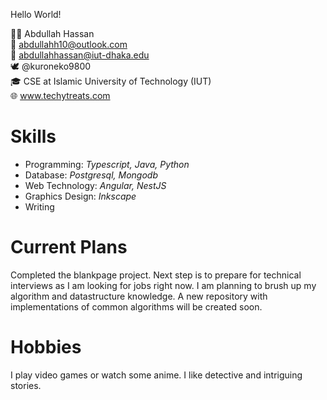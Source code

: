 Hello World!

🧔🏾 Abdullah Hassan<br>
📧 abdullahh10@outlook.com<br>
📧 abdullahhassan@iut-dhaka.edu<br>
🕊️ @kuroneko9800<br>
🎓 CSE at Islamic University of Technology (IUT)<br>
🌐 www.techytreats.com

<h1>Skills</h1>
<ul>
  <li>Programming: <i>Typescript, Java, Python</i></li>
  <li>Database: <i>Postgresql, Mongodb</i></li>
  <li>Web Technology: <i>Angular, NestJS</i></li>
  <li>Graphics Design: <i>Inkscape</i></li>
  <li>Writing</li>
 </ul>
 
 <h1>Current Plans</h1>
 <p>Completed the blankpage project. Next step is to prepare for technical interviews as I am looking for jobs right now. I am planning to brush up my algorithm and datastructure knowledge. A new repository with implementations of common algorithms will be created soon.</p>
 
 <h1>Hobbies</h1>
 <p>I play video games or watch some anime. I like detective and intriguing stories.</p>


<!---
AbdullahH10/AbdullahH10 is a ✨ special ✨ repository because its `README.md` (this file) appears on your GitHub profile.
You can click the Preview link to take a look at your changes.
--->
